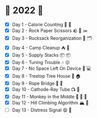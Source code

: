 # :christmas_tree: 2022 :christmas_tree:

- [x] Day 1 - Calorie Counting :hamburger: :1234:
- [x] Day 2 - Rock Paper Scissors :rock: :page_with_curl: :scissors:
- [x] Day 3 - Rucksack Reorganization :school_satchel: :card_index_dividers:
- [x] Day 4 - Camp Cleanup :tent: :broom:
- [x] Day 5 - Supply Stacks :package: :package:
- [x] Day 6 - Tuning Trouble :notes: :confounded:
- [x] Day 7 - No Space Left On Device :no_mobile_phones: :computer:
- [x] Day 8 - Treetop Tree House :evergreen_tree: :house:
- [x] Day 9 - Rope Bridge :yarn: :bridge_at_night:
- [x] Day 10 - Cathode-Ray Tube :tv: :iphone:
- [x] Day 11 - Monkey in the Middle :see_no_evil: :hear_no_evil: :speak_no_evil:
- [x] Day 12 - Hill Climbing Algorithm :mountain_snow: :climbing:
- [ ] Day 13 - Distress Signal :anguished: :vertical_traffic_light:
